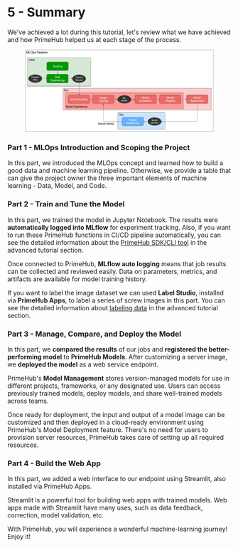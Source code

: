 # 5 - Summary

We've achieved a lot during this tutorial, let's review what we have achieved and how PrimeHub helped us at each stage of the process.

<figure><img src="../.gitbook/assets/primehub-end-to-end-tutorial-mlops_pipeline_introduction.png" alt=""><figcaption></figcaption></figure>

### Part 1 - MLOps Introduction and Scoping the Project

In this part, we introduced the MLOps concept and learned how to build a good data and machine learning pipeline. Otherwise, we provide a table that can give the project owner the three important elements of machine learning - Data, Model, and Code.

### Part 2 - Train and Tune the Model

In this part, we trained the model in Jupyter Notebook. The results were **automatically logged into MLflow** for experiment tracking. Also, if you want to run these PrimeHub functions in CI/CD pipeline automatically, you can see the detailed information about the [PrimeHub SDK/CLI tool](advanced/primehub-sdk-cli-tools.md) in the advanced tutorial section.

Once connected to PrimeHub, **MLflow auto logging** means that job results can be collected and reviewed easily. Data on parameters, metrics, and artifacts are available for model training history.

If you want to label the image dataset we can used **Label Studio**, installed via **PrimeHub Apps**, to label a series of screw images in this part. You can see the detailed information about [labeling data](advanced/labeling-the-data.md) in the advanced tutorial section.

### Part 3 - Manage, Compare, and Deploy the Model

In this part, we **compared the results** of our jobs and **registered the better-performing model** to **PrimeHub Models**. After customizing a server image, we **deployed the model** as a web service endpoint.

PrimeHub's **Model Management** stores version-managed models for use in different projects, frameworks, or any designated use. Users can access previously trained models, deploy models, and share well-trained models across teams.

Once ready for deployment, the input and output of a model image can be customized and then deployed in a cloud-ready environment using PrimeHub's Model Deployment feature. There's no need for users to provision server resources, PrimeHub takes care of setting up all required resources.

### Part 4 - Build the Web App

In this part, we added a web interface to our endpoint using Streamlit, also installed via PrimeHub Apps.

Streamlit is a powerful tool for building web apps with trained models. Web apps made with Streamlit have many uses, such as data feedback, correction, model validation, etc.

With PrimeHub, you will experience a wonderful machine-learning journey! Enjoy it!
